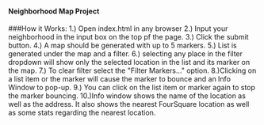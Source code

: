 #### Neighborhood Map Project

###How it Works:
1.) Open index.html in any browser
2.) Input your neighborhood in the input box on the top pf the page.
3.) Click the submit button.
4.) A map should be generated with up to 5 markers.
5.) List is generated under the map and a filter.
6.) selecting any place in the filter dropdown will show only the selected location in the list and its marker on the map.
7.) To clear filter select the "Filter Markers..." option.
8.)Clicking on a list item or the marker will cause the marker to bounce and an Info Window to pop-up.
9.) You can click on the list item or marker again to stop the marker bouncing.
10.)Info window shows the name of the location as well as the address. It also shows the nearest FourSquare location as well as some stats regarding the nearest location.
